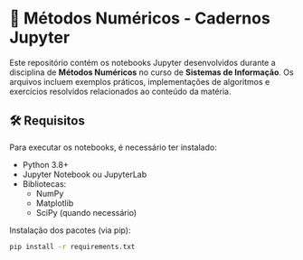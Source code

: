 # 🧮 Métodos Numéricos - Cadernos Jupyter

Este repositório contém os notebooks Jupyter desenvolvidos durante a disciplina de **Métodos Numéricos** no curso de **Sistemas de Informação**. Os arquivos incluem exemplos práticos, implementações de algoritmos e exercícios resolvidos relacionados ao conteúdo da matéria.

## 🛠️ Requisitos

Para executar os notebooks, é necessário ter instalado:

- Python 3.8+
- Jupyter Notebook ou JupyterLab
- Bibliotecas:
  - NumPy
  - Matplotlib
  - SciPy (quando necessário)

Instalação dos pacotes (via pip):

```bash
pip install -r requirements.txt
